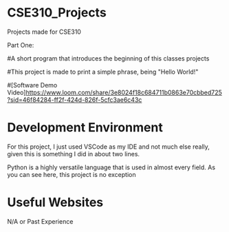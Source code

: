 # CSE310_Projects
Projects made for CSE310

Part One:

#A short program that introduces the beginning of this classes projects

#This project is made to print a simple phrase, being "Hello World!"

#[Software Demo Video]https://www.loom.com/share/3e8024f18c684711b0863e70cbbed725?sid=46f84284-ff2f-424d-826f-5cfc3ae6c43c

# Development Environment

For this project, I just used VSCode as my IDE and not much else really, given this is something I did in about two lines. 

Python is a highly versatile language that is used in almost every field. As you can see here, this project is no exception

# Useful Websites
N/A or Past Experience

